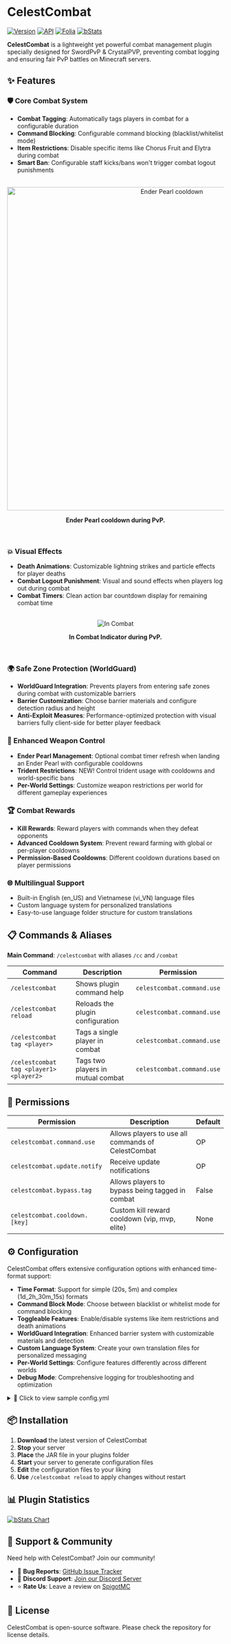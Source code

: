 # CelestCombat

[![Version](https://img.shields.io/badge/version-1.0.7-blue.svg)](https://github.com/ptthanh02/CelestCombat)
[![API](https://img.shields.io/badge/API-1.21-green.svg)](https://www.spigotmc.org/)
[![Folia](https://img.shields.io/badge/Folia-supported-brightgreen.svg)](https://github.com/PaperMC/Folia)
[![bStats](https://img.shields.io/bstats/servers/25387)](https://bstats.org/plugin/bukkit/CelestCombat/25387)

**CelestCombat** is a lightweight yet powerful combat management plugin specially designed for SwordPvP & CrystalPVP, preventing combat logging and ensuring fair PvP battles on Minecraft servers.

## ✨ Features

### 🛡️ Core Combat System
- **Combat Tagging**: Automatically tags players in combat for a configurable duration
- **Command Blocking**: Configurable command blocking (blacklist/whitelist mode)
- **Item Restrictions**: Disable specific items like Chorus Fruit and Elytra during combat
- **Smart Ban**: Configurable staff kicks/bans won't trigger combat logout punishments

<br>
<div align="center">
  <img src="https://cdn.modrinth.com/data/cached_images/dd288f9b5efd82a88605c4dd81ab18b06e032443.png" alt="Ender Pearl cooldown" width="750" />

<strong>Ender Pearl cooldown during PvP.</strong>
</div>
<br>

### 💥 Visual Effects
- **Death Animations**: Customizable lightning strikes and particle effects for player deaths
- **Combat Logout Punishment**: Visual and sound effects when players log out during combat
- **Combat Timers**: Clean action bar countdown display for remaining combat time

<br>
<div align="center">
  <img src="https://cdn.modrinth.com/data/cached_images/28626acdd4a6ad343b88e95983b691db74400e26.png" alt="In Combat" />

<strong>In Combat Indicator during PvP.</strong>
</div>
<br>

### 🌍 Safe Zone Protection (WorldGuard)
- **WorldGuard Integration**: Prevents players from entering safe zones during combat with customizable barriers
- **Barrier Customization**: Choose barrier materials and configure detection radius and height
- **Anti-Exploit Measures**: Performance-optimized protection with visual barriers fully client-side for better player feedback

### 🏹 Enhanced Weapon Control
- **Ender Pearl Management**: Optional combat timer refresh when landing an Ender Pearl with configurable cooldowns
- **Trident Restrictions**: NEW! Control trident usage with cooldowns and world-specific bans
- **Per-World Settings**: Customize weapon restrictions per world for different gameplay experiences

### 🏆 Combat Rewards
- **Kill Rewards**: Reward players with commands when they defeat opponents
- **Advanced Cooldown System**: Prevent reward farming with global or per-player cooldowns
- **Permission-Based Cooldowns**: Different cooldown durations based on player permissions

### 🌐 Multilingual Support
- Built-in English (en_US) and Vietnamese (vi_VN) language files
- Custom language system for personalized translations
- Easy-to-use language folder structure for custom translations

## 📋 Commands & Aliases

**Main Command**: `/celestcombat` with aliases `/cc` and `/combat`

| Command | Description | Permission |
|---------|-------------|------------|
| `/celestcombat` | Shows plugin command help | `celestcombat.command.use` |
| `/celestcombat reload` | Reloads the plugin configuration | `celestcombat.command.use` |
| `/celestcombat tag <player>` | Tags a single player in combat | `celestcombat.command.use` |
| `/celestcombat tag <player1> <player2>` | Tags two players in mutual combat | `celestcombat.command.use` |

## 🔧 Permissions

| Permission | Description | Default |
|------------|-------------|---------|
| `celestcombat.command.use` | Allows players to use all commands of CelestCombat | OP |
| `celestcombat.update.notify` | Receive update notifications | OP |
| `celestcombat.bypass.tag` | Allows players to bypass being tagged in combat | False |
| `celestcombat.cooldown.[key]` | Custom kill reward cooldown (vip, mvp, elite) | None |

## ⚙️ Configuration

CelestCombat offers extensive configuration options with enhanced time-format support:

- **Time Format**: Support for simple (20s, 5m) and complex (1d_2h_30m_15s) formats
- **Command Block Mode**: Choose between blacklist or whitelist mode for command blocking
- **Toggleable Features**: Enable/disable systems like item restrictions and death animations
- **WorldGuard Integration**: Enhanced barrier system with customizable materials and detection
- **Custom Language System**: Create your own translation files for personalized messaging
- **Per-World Settings**: Configure features differently across different worlds
- **Debug Mode**: Comprehensive logging for troubleshooting and optimization

<details>
<summary>📄 Click to view sample config.yml</summary>

```yaml
# TIME FORMAT GUIDE
# Simple formats: 20s (20 seconds), 5m (5 minutes), 1h (1 hour)
# Complex format: 1d_2h_30m_15s (1 day, 2 hours, 30 minutes, 15 seconds)
# Units: s = seconds, m = minutes, h = hours, d = days, w = weeks, mo = months, y = years

#---------------------------------------------------
#               Language Settings
#---------------------------------------------------
# Language setting (available: en_US, vi_VN)
language: en_US

# Enable or disable debug mode (provides verbose console output)
debug: false

#---------------------------------------------------
#              CORE COMBAT SETTINGS
#---------------------------------------------------
combat:
  # Combat tag duration
  duration: 20s

  # Command blocking mode: "blacklist" or "whitelist"
  command_block_mode: "blacklist"

  # Commands blocked during combat (used in blacklist mode)
  blocked_commands:
    - "logout"
    - "tpa"
    - "tpahere"
    - "afk"
    - "spawn"
    - "tpaccept"
    - "tpacancel"
    - "rtp"
    - "warp"
    - "home"
    - "team"
    - "enderchest"
    - "ec"
    - "vanish"
    - "v"

  # Commands allowed during combat (used in whitelist mode)
  allowed_commands:
    - "msg"
    - "r"
    - "reply"
    - "tell"
    - "w"
    - "whisper"
    - "shop"
    - "buy"
    - "sell"
    - "ah"

  # If true, players kicked/banned by admins won't be punished for combat logging
  exempt_admin_kick: true

  # Disable flight during combat
  disable_flight: false

  # Items blocked during combat
  item_restrictions:
    enabled: false
    disabled_items:
      - CHORUS_FRUIT
      - ELYTRA

#---------------------------------------------------
#              ENDER PEARL RESTRICTIONS
#---------------------------------------------------
enderpearl:
  # Refresh combat timer when player lands an ender pearl
  refresh_combat_on_land: false

enderpearl_cooldown:
  # Enable/disable ender pearl cooldowns
  enabled: true
  # Cooldown duration
  duration: 10s
  # Only apply cooldowns during combat
  in_combat_only: true
  # Per-world settings
  worlds:
    minigames: false

#---------------------------------------------------
#              TRIDENT RESTRICTIONS (NEW!)
#---------------------------------------------------
trident:
  # Refresh combat timer when trident lands
  refresh_combat_on_land: false
  # Worlds where tridents are completely banned
  banned_worlds:
    world_nether: true

trident_cooldown:
  # Enable/disable trident cooldowns
  enabled: true
  # Cooldown duration
  duration: "10s"
  # Only apply cooldown when player is in combat
  in_combat_only: true
  # Per-world cooldown settings
  worlds:
    world: true
    world_nether: false
    world_the_end: true

#---------------------------------------------------
#              WORLDGUARD INTEGRATION
#---------------------------------------------------
safezone_protection:
  # Enable/disable WorldGuard integration for safezone barriers
  enabled: true
  # Barrier material (BARRIER for invisible, RED_STAINED_GLASS for visible)
  barrier_material: "RED_STAINED_GLASS"
  # Detection radius for barriers
  barrier_detection_radius: 5
  # Barrier height
  barrier_height: 3

#---------------------------------------------------
#                  DEATH EFFECTS
#---------------------------------------------------
death_animation:
  # Master toggle for death animations
  enabled: true
  # Only show animations for player kills
  only_player_kill: true
  # Animation types
  animation:
    lightning: true
    fire_particles: true

#---------------------------------------------------
#                  KILL REWARDS
#---------------------------------------------------
kill_rewards:
  # Master toggle for kill rewards
  enabled: true
  # Commands executed when player gets a kill
  commands:
    - donutcratecore shards give %killer% 10
  cooldown:
    use_global_cooldown: false
    duration: 1d
    use_same_player_cooldown: true
    same_player_duration: 1d
    use_permission_cooldowns: false
    permissions:
      vip: 12h
      mvp: 6h
      elite: 3h
```
</details>

## 📦 Installation

1. **Download** the latest version of CelestCombat
2. **Stop** your server
3. **Place** the JAR file in your plugins folder
4. **Start** your server to generate configuration files
5. **Edit** the configuration files to your liking
6. **Use** `/celestcombat reload` to apply changes without restart

## 📊 Plugin Statistics

[<img src="https://bstats.org/signatures/bukkit/CelestCombat.svg" alt="bStats Chart"/>](https://bstats.org/plugin/bukkit/CelestCombat/25387)

## 💬 Support & Community

Need help with CelestCombat? Join our community!

- 🐛 **Bug Reports**: [GitHub Issue Tracker](https://github.com/ptthanh02/CelestCombat/issues)
- 💬 **Discord Support**: [Join our Discord Server](https://discord.com/invite/FJN7hJKPyb)
- ⭐ **Rate Us**: Leave a review on [SpigotMC](https://www.spigotmc.org/resources/celestcombat.118669/)

## 📜 License

CelestCombat is open-source software. Please check the repository for license details.